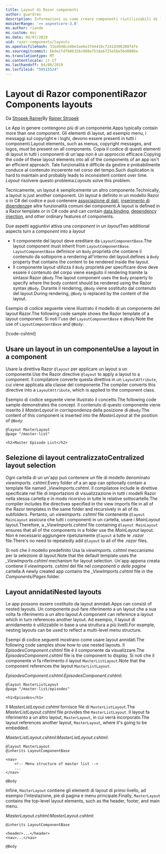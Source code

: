 ```yaml
---
title: Layout di Razor componenti
author: guardrex
description: Informazioni su come creare componenti riutilizzabili di layout per App i componenti di Razor.
monikerRange: '>= aspnetcore-3.0'
ms.author: riande
ms.custom: mvc
ms.date: 04/07/2019
uid: razor-components/layouts
ms.openlocfilehash: 31ed940ce40e3ae6e3744418cf241d396308f4fe
ms.sourcegitcommit: 6bde1fdf686326c080a7518a6725e56e56d8886e
ms.translationtype: MT
ms.contentlocale: it-IT
ms.lasthandoff: 04/08/2019
ms.locfileid: "59515524"
---
```

# <a name="razor-components-layouts"></a><span data-ttu-id="1ce98-103">Layout di Razor componenti</span><span class="sxs-lookup"><span data-stu-id="1ce98-103">Razor Components layouts</span></span>

<span data-ttu-id="1ce98-104">Da [Stropek Rainer](https://www.timecockpit.com)</span><span class="sxs-lookup"><span data-stu-id="1ce98-104">By [Rainer Stropek](https://www.timecockpit.com)</span></span>

<span data-ttu-id="1ce98-105">Le App in genere contengono più di un componente.</span><span class="sxs-lookup"><span data-stu-id="1ce98-105">Apps typically contain more than one component.</span></span> <span data-ttu-id="1ce98-106">Gli elementi di layout, ad esempio menu, i messaggi sul copyright e i loghi, devono essere presenti in tutti i componenti.</span><span class="sxs-lookup"><span data-stu-id="1ce98-106">Layout elements, such as menus, copyright messages, and logos, must be present on all components.</span></span> <span data-ttu-id="1ce98-107">Copia il codice di questi elementi di layout in tutti i componenti di un'app non è un approccio efficace.</span><span class="sxs-lookup"><span data-stu-id="1ce98-107">Copying the code of these layout elements into all of the components of an app isn't an efficient approach.</span></span> <span data-ttu-id="1ce98-108">Tale funzionalità è difficile da gestire e probabilmente conduce al contenuto incoerente nel corso del tempo.</span><span class="sxs-lookup"><span data-stu-id="1ce98-108">Such duplication is hard to maintain and probably leads to inconsistent content over time.</span></span> <span data-ttu-id="1ce98-109">*Layout* risolvere questo problema.</span><span class="sxs-lookup"><span data-stu-id="1ce98-109">*Layouts* solve this problem.</span></span>

<span data-ttu-id="1ce98-110">Tecnicamente, un layout è semplicemente un altro componente.</span><span class="sxs-lookup"><span data-stu-id="1ce98-110">Technically, a layout is just another component.</span></span> <span data-ttu-id="1ce98-111">Un layout è definito in un modello Razor o in C# del codice e può contenere [associazione di dati](xref:razor-components/components#data-binding), [inserimento di dipendenze](xref:razor-components/dependency-injection)e altre funzionalità comuni dei componenti.</span><span class="sxs-lookup"><span data-stu-id="1ce98-111">A layout is defined in a Razor template or in C# code and can contain [data binding](xref:razor-components/components#data-binding), [dependency injection](xref:razor-components/dependency-injection), and other ordinary features of components.</span></span>

<span data-ttu-id="1ce98-112">Due aspetti aggiuntivi attiva una *component* in un *layout*</span><span class="sxs-lookup"><span data-stu-id="1ce98-112">Two additional aspects turn a *component* into a *layout*</span></span>

* <span data-ttu-id="1ce98-113">Il componente del layout deve ereditare da `LayoutComponentBase`.</span><span class="sxs-lookup"><span data-stu-id="1ce98-113">The layout component must inherit from `LayoutComponentBase`.</span></span> `LayoutComponentBase` <span data-ttu-id="1ce98-114">definisce un `Body` proprietà che contiene il contenuto da sottoporre a rendering all'interno del layout.</span><span class="sxs-lookup"><span data-stu-id="1ce98-114">defines a `Body` property that contains the content to be rendered inside the layout.</span></span>
* <span data-ttu-id="1ce98-115">Il componente layout utilizza il `Body` proprietà per specificare dove deve essere il contenuto del corpo viene eseguito il rendering tramite la sintassi Razor `@Body`.</span><span class="sxs-lookup"><span data-stu-id="1ce98-115">The layout component uses the `Body` property to specify where the body content should be rendered using the Razor syntax `@Body`.</span></span> <span data-ttu-id="1ce98-116">Durante il rendering, `@Body` viene sostituito dal contenuto del layout.</span><span class="sxs-lookup"><span data-stu-id="1ce98-116">During rendering, `@Body` is replaced by the content of the layout.</span></span>

<span data-ttu-id="1ce98-117">Esempio di codice seguente viene illustrato il modello di un componente del layout Razor.</span><span class="sxs-lookup"><span data-stu-id="1ce98-117">The following code sample shows the Razor template of a layout component.</span></span> <span data-ttu-id="1ce98-118">Si noti l'uso del `LayoutComponentBase` e `@Body`:</span><span class="sxs-lookup"><span data-stu-id="1ce98-118">Note the use of `LayoutComponentBase` and `@Body`:</span></span>

[!code-cshtml[](layouts/sample_snapshot/3.x/MasterLayout.cshtml)]

## <a name="use-a-layout-in-a-component"></a><span data-ttu-id="1ce98-119">Usare un layout in un componente</span><span class="sxs-lookup"><span data-stu-id="1ce98-119">Use a layout in a component</span></span>

<span data-ttu-id="1ce98-120">Usare la direttiva Razor `@layout` per applicare un layout a un componente.</span><span class="sxs-lookup"><span data-stu-id="1ce98-120">Use the Razor directive `@layout` to apply a layout to a component.</span></span> <span data-ttu-id="1ce98-121">Il compilatore converte questa direttiva in un `LayoutAttribute`, cui viene applicata alla classe del componente.</span><span class="sxs-lookup"><span data-stu-id="1ce98-121">The compiler converts this directive into a `LayoutAttribute`, which is applied to the component class.</span></span>

<span data-ttu-id="1ce98-122">Esempio di codice seguente viene illustrato il concetto.</span><span class="sxs-lookup"><span data-stu-id="1ce98-122">The following code sample demonstrates the concept.</span></span> <span data-ttu-id="1ce98-123">Il contenuto di questo componente viene inserito il *MasterLayout* in corrispondenza della posizione di `@Body`:</span><span class="sxs-lookup"><span data-stu-id="1ce98-123">The content of this component is inserted into the *MasterLayout* at the position of `@Body`:</span></span>

```cshtml
@layout MasterLayout
@page "/master-list"

<h2>Master Episode List</h2>
```

## <a name="centralized-layout-selection"></a><span data-ttu-id="1ce98-124">Selezione di layout centralizzato</span><span class="sxs-lookup"><span data-stu-id="1ce98-124">Centralized layout selection</span></span>

<span data-ttu-id="1ce98-125">Ogni cartella di un un'app può contenere un file di modello denominato *viewimports. cshtml*.</span><span class="sxs-lookup"><span data-stu-id="1ce98-125">Every folder of a an app can optionally contain a template file named *_ViewImports.cshtml*.</span></span> <span data-ttu-id="1ce98-126">Il compilatore include le direttive specificate nel file di importazioni di visualizzazione in tutti i modelli Razor nella stessa cartella e in modo ricorsivo in tutte le relative sottocartelle.</span><span class="sxs-lookup"><span data-stu-id="1ce98-126">The compiler includes the directives specified in the view imports file in all of the Razor templates in the same folder and recursively in all of its subfolders.</span></span> <span data-ttu-id="1ce98-127">Pertanto, un *viewimports. cshtml* file contenente `@layout MainLayout` assicura che tutti i componenti in un cartella, usare i *MainLayout* layout.</span><span class="sxs-lookup"><span data-stu-id="1ce98-127">Therefore, a *_ViewImports.cshtml* file containing `@layout MainLayout` ensures that all of the components in a folder use the *MainLayout* layout.</span></span> <span data-ttu-id="1ce98-128">Non è necessario aggiungere ripetutamente `@layout` a tutte le *.razor* file.</span><span class="sxs-lookup"><span data-stu-id="1ce98-128">There's no need to repeatedly add `@layout` to all of the *.razor* files.</span></span>

<span data-ttu-id="1ce98-129">Si noti che il modello predefinito Usa la *viewimports. cshtml* meccanismo per la selezione di layout.</span><span class="sxs-lookup"><span data-stu-id="1ce98-129">Note that the default template uses the *_ViewImports.cshtml* mechanism for layout selection.</span></span> <span data-ttu-id="1ce98-130">Un'app appena creata contiene il *viewimports. cshtml* del file nel *componenti o delle pagine* cartella.</span><span class="sxs-lookup"><span data-stu-id="1ce98-130">A newly created app contains the *_ViewImports.cshtml* file in the *Components/Pages* folder.</span></span>

## <a name="nested-layouts"></a><span data-ttu-id="1ce98-131">Layout annidati</span><span class="sxs-lookup"><span data-stu-id="1ce98-131">Nested layouts</span></span>

<span data-ttu-id="1ce98-132">Le app possono essere costituito da layout annidati.</span><span class="sxs-lookup"><span data-stu-id="1ce98-132">Apps can consist of nested layouts.</span></span> <span data-ttu-id="1ce98-133">Un componente può fare riferimento a un layout che a sua volta fa riferimento a un altro layout.</span><span class="sxs-lookup"><span data-stu-id="1ce98-133">A component can reference a layout which in turn references another layout.</span></span> <span data-ttu-id="1ce98-134">Ad esempio, il layout di annidamento è utilizzabile in base a una struttura a più livelli.</span><span class="sxs-lookup"><span data-stu-id="1ce98-134">For example, nesting layouts can be used to reflect a multi-level menu structure.</span></span>

<span data-ttu-id="1ce98-135">Esempi di codice seguenti mostrano come usare layout annidati.</span><span class="sxs-lookup"><span data-stu-id="1ce98-135">The following code samples show how to use nested layouts.</span></span> <span data-ttu-id="1ce98-136">Il *EpisodesComponent.cshtml* file è il componente da visualizzare.</span><span class="sxs-lookup"><span data-stu-id="1ce98-136">The *EpisodesComponent.cshtml* file is the component to display.</span></span> <span data-ttu-id="1ce98-137">Si noti che il componente vi fa riferimento il layout `MasterListLayout`.</span><span class="sxs-lookup"><span data-stu-id="1ce98-137">Note that the component references the layout `MasterListLayout`.</span></span>

<span data-ttu-id="1ce98-138">*EpisodesComponent.cshtml*:</span><span class="sxs-lookup"><span data-stu-id="1ce98-138">*EpisodesComponent.cshtml*:</span></span>

```cshtml
@layout MasterListLayout
@page "/master-list/episodes"

<h1>Episodes</h1>
```

<span data-ttu-id="1ce98-139">Il *MasterListLayout.cshtml* fornisce file di `MasterListLayout`.</span><span class="sxs-lookup"><span data-stu-id="1ce98-139">The *MasterListLayout.cshtml* file provides the `MasterListLayout`.</span></span> <span data-ttu-id="1ce98-140">Il layout fa riferimento a un altro layout, `MasterLayout`, in cui verrà incorporato.</span><span class="sxs-lookup"><span data-stu-id="1ce98-140">The layout references another layout, `MasterLayout`, where it's going to be embedded.</span></span>

<span data-ttu-id="1ce98-141">*MasterListLayout.cshtml*:</span><span class="sxs-lookup"><span data-stu-id="1ce98-141">*MasterListLayout.cshtml*:</span></span>

```cshtml
@layout MasterLayout
@inherits LayoutComponentBase

<nav>
    <!-- Menu structure of master list -->
    ...
</nav>

@Body
```

<span data-ttu-id="1ce98-142">Infine, `MasterLayout` contiene gli elementi di layout di primo livello, ad esempio l'intestazione, piè di pagina e menu principale.</span><span class="sxs-lookup"><span data-stu-id="1ce98-142">Finally, `MasterLayout` contains the top-level layout elements, such as the header, footer, and main menu.</span></span>

<span data-ttu-id="1ce98-143">*MasterLayout.cshtml*:</span><span class="sxs-lookup"><span data-stu-id="1ce98-143">*MasterLayout.cshtml*:</span></span>

```cshtml
@inherits LayoutComponentBase

<header>...</header>
<nav>...</nav>

@Body
```
